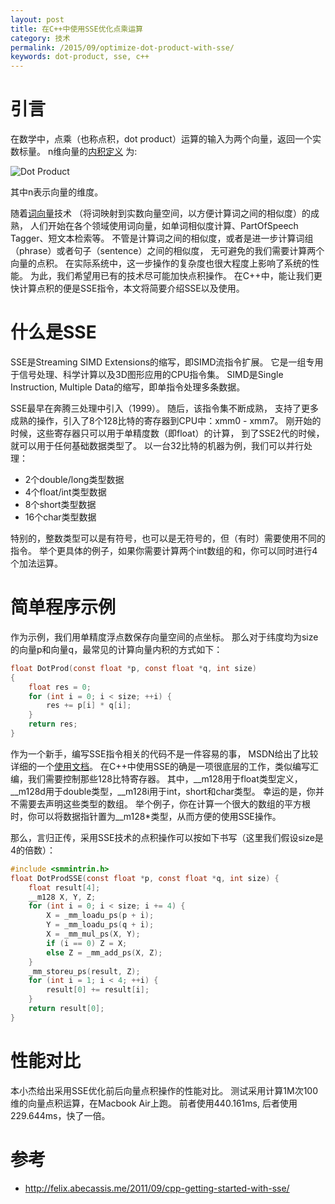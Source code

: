 ```yaml
---
layout: post
title: 在C++中使用SSE优化点乘运算
category: 技术
permalink: /2015/09/optimize-dot-product-with-sse/
keywords: dot-product, sse, c++
---
```


# 引言

在数学中，点乘（也称点积，dot product）运算的输入为两个向量，返回一个实数标量。
n维向量的[内积定义](http://baike.baidu.com/link?url=LTLShAYCiDt7zG8vfKpAFfo2DTwXaalDa6hYJS0kAbtVhzONN1ywDX8A2kPwkzHNepqNlGiEnUVDCtohJSCV7wodx5tEZDzAKbJw6l583GkdejCX84mwDEbsAyMF19omNY-G3B5ZMYfyNgiQNYyIld5nmfWQid0z3_OpktyC7Ba) 为:

![Dot Product](http://qiangrw.github.io/images/dot_product.png "Dot Product")

其中n表示向量的维度。

随着[词向量](https://code.google.com/p/word2vec/)技术
（将词映射到实数向量空间，以方便计算词之间的相似度）的成熟，
人们开始在各个领域使用词向量，如单词相似度计算、PartOfSpeech Tagger、短文本检索等。
不管是计算词之间的相似度，或者是进一步计算词组（phrase）或者句子（sentence）之间的相似度，
无可避免的我们需要计算两个向量的点积。
在实际系统中，这一步操作的复杂度也很大程度上影响了系统的性能。
为此，我们希望用已有的技术尽可能加快点积操作。
在C++中，能让我们更快计算点积的便是SSE指令，本文将简要介绍SSE以及使用。

# 什么是SSE
SSE是Streaming SIMD Extensions的缩写，即SIMD流指令扩展。
它是一组专用于信号处理、科学计算以及3D图形应用的CPU指令集。
SIMD是Single Instruction, Multiple Data的缩写，即单指令处理多条数据。

SSE最早在奔腾三处理中引入（1999）。 随后，该指令集不断成熟，
支持了更多成熟的操作，引入了8个128比特的寄存器到CPU中：xmm0 - xmm7。
刚开始的时候，这些寄存器只可以用于单精度数（即float）的计算，
到了SSE2代的时候，就可以用于任何基础数据类型了。
以一台32比特的机器为例，我们可以并行处理：

* 2个double/long类型数据
* 4个float/int类型数据
* 8个short类型数据
* 16个char类型数据

特别的，整数类型可以是有符号，也可以是无符号的，但（有时）需要使用不同的指令。
举个更具体的例子，如果你需要计算两个int数组的和，你可以同时进行4个加法运算。

# 简单程序示例
作为示例，我们用单精度浮点数保存向量空间的点坐标。
那么对于纬度均为size的向量p和向量q，最常见的计算向量内积的方式如下：

```c 
float DotProd(const float *p, const float *q, int size)
{
	float res = 0;
	for (int i = 0; i < size; ++i) {
		res += p[i] * q[i];
	}
	return res;
}
```

作为一个新手，编写SSE指令相关的代码不是一件容易的事，
MSDN给出了比较详细的一个[使用文档](https://msdn.microsoft.com/en-us/library/kcwz153a(v=vs.90).aspx)。
在C++中使用SSE的确是一项很底层的工作，类似编写汇编，我们需要控制那些128比特寄存器。
其中，__m128用于float类型定义，__m128d用于double类型，__m128i用于int，short和char类型。
幸运的是，你并不需要去声明这些类型的数组。
举个例子，你在计算一个很大的数组的平方根时，你可以将数据指针置为__m128*类型，从而方便的使用SSE操作。

那么，言归正传，采用SSE技术的点积操作可以按如下书写（这里我们假设size是4的倍数）：

```c
#include <smmintrin.h>
float DotProdSSE(const float *p, const float *q, int size) {
    float result[4]; 
    __m128 X, Y, Z;
    for (int i = 0; i < size; i += 4) {
        X = _mm_loadu_ps(p + i);
        Y = _mm_loadu_ps(q + i);
        X = _mm_mul_ps(X, Y);
        if (i == 0) Z = X;
        else Z = _mm_add_ps(X, Z);
    }
    _mm_storeu_ps(result, Z);
    for (int i = 1; i < 4; ++i) {
        result[0] += result[i];
    }
    return result[0];
}
```


# 性能对比
本小杰给出采用SSE优化前后向量点积操作的性能对比。
测试采用计算1M次100维的向量点积运算，在Macbook Air上跑。
前者使用440.161ms, 后者使用229.644ms，快了一倍。


# 参考
* http://felix.abecassis.me/2011/09/cpp-getting-started-with-sse/




